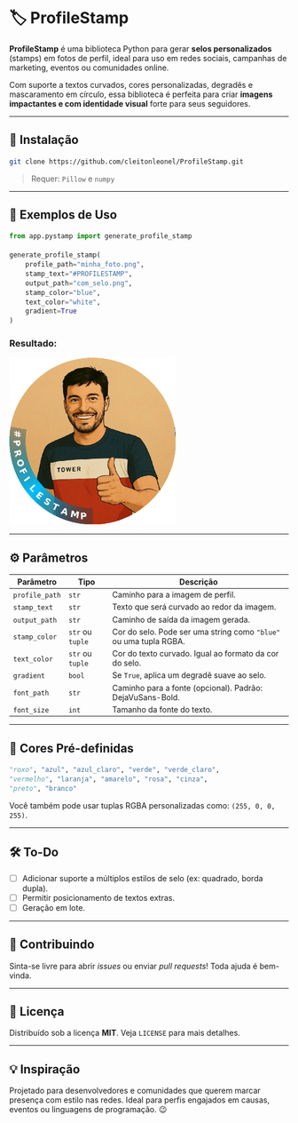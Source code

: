 # 🏷️ ProfileStamp

**ProfileStamp** é uma biblioteca Python para gerar **selos personalizados** (stamps) em fotos de perfil, ideal para uso em redes sociais, campanhas de marketing, eventos ou comunidades online.

Com suporte a textos curvados, cores personalizadas, degradês e mascaramento em círculo, essa biblioteca é perfeita para criar **imagens impactantes e com identidade visual** forte para seus seguidores.

---

## 🚀 Instalação

```bash
git clone https://github.com/cleitonleonel/ProfileStamp.git
```

> Requer: `Pillow` e `numpy`

---

## 🎨 Exemplos de Uso

```python
from app.pystamp import generate_profile_stamp

generate_profile_stamp(
    profile_path="minha_foto.png",
    stamp_text="#PROFILESTAMP",
    output_path="com_selo.png",
    stamp_color="blue",
    text_color="white",
    gradient=True
)
```

### Resultado:

<img src="/src/img/stamp.png" width="300">

---

## ⚙️ Parâmetros

| Parâmetro      | Tipo     | Descrição                                                                 |
|----------------|----------|---------------------------------------------------------------------------|
| `profile_path` | `str`    | Caminho para a imagem de perfil.                                          |
| `stamp_text`   | `str`    | Texto que será curvado ao redor da imagem.                                |
| `output_path`  | `str`    | Caminho de saída da imagem gerada.                                        |
| `stamp_color`  | `str` ou `tuple` | Cor do selo. Pode ser uma string como `"blue"` ou uma tupla RGBA.        |
| `text_color`   | `str` ou `tuple` | Cor do texto curvado. Igual ao formato da cor do selo.                   |
| `gradient`     | `bool`   | Se `True`, aplica um degradê suave ao selo.                               |
| `font_path`    | `str`    | Caminho para a fonte (opcional). Padrão: DejaVuSans-Bold.                 |
| `font_size`    | `int`    | Tamanho da fonte do texto.                                                |

---

## 🧩 Cores Pré-definidas

```python
"roxo", "azul", "azul_claro", "verde", "verde_claro", 
"vermelho", "laranja", "amarelo", "rosa", "cinza", 
"preto", "branco"
```

Você também pode usar tuplas RGBA personalizadas como: `(255, 0, 0, 255)`.

---

## 🛠️ To-Do

- [ ] Adicionar suporte a múltiplos estilos de selo (ex: quadrado, borda dupla).
- [ ] Permitir posicionamento de textos extras.
- [ ] Geração em lote.

---

## 🤝 Contribuindo

Sinta-se livre para abrir *issues* ou enviar *pull requests*! Toda ajuda é bem-vinda.

---

## 📄 Licença

Distribuído sob a licença **MIT**. Veja `LICENSE` para mais detalhes.

---

## 💡 Inspiração

Projetado para desenvolvedores e comunidades que querem marcar presença com estilo nas redes. Ideal para perfis engajados em causas, eventos ou linguagens de programação. 😉
